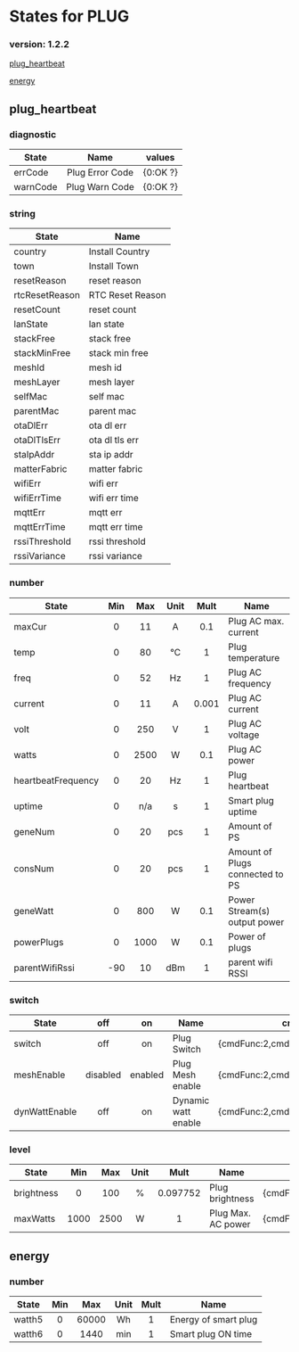 # States for  PLUG
### version: 1.2.2

[plug_heartbeat](#plug_heartbeat)

[energy](#energy)



## plug_heartbeat

### diagnostic

| State  |     Name |  values |
|----------|:-------------:|------|
|errCode| Plug Error Code | {0:OK ?} |
|warnCode| Plug Warn Code | {0:OK ?} |

### string

| State  |  Name |
|----------|------|
|country| Install Country |
|town| Install Town |
|resetReason| reset reason |
|rtcResetReason| RTC Reset Reason |
|resetCount| reset count |
|lanState| lan state |
|stackFree| stack free |
|stackMinFree| stack min free |
|meshId| mesh id |
|meshLayer| mesh layer |
|selfMac| self mac |
|parentMac| parent mac |
|otaDlErr| ota dl err |
|otaDlTlsErr| ota dl tls err |
|staIpAddr| sta ip addr |
|matterFabric| matter fabric |
|wifiErr| wifi err |
|wifiErrTime| wifi err time |
|mqttErr| mqtt err  |
|mqttErrTime| mqtt err time |
|rssiThreshold| rssi threshold |
|rssiVariance| rssi variance |

### number
| State  |      Min     |      Max     |  Unit |  Mult |  Name |
|----------|:-------------:|:-------------:|:------:|:-----:|-----|
|maxCur|0 | 11 | A | 0.1 |  Plug AC max. current |
|temp|0 | 80 | °C | 1 |  Plug temperature |
|freq|0 | 52 | Hz | 1 |  Plug AC frequency |
|current|0 | 11 | A | 0.001 |  Plug AC current |
|volt|0 | 250 | V | 1 |  Plug AC voltage |
|watts|0 | 2500 | W | 0.1 |  Plug AC power |
|heartbeatFrequency|0 | 20 | Hz | 1 |  Plug heartbeat |
|uptime|0 |  n/a | s | 1 |  Smart plug uptime |
|geneNum|0 | 20 | pcs | 1 |  Amount of PS |
|consNum|0 | 20 | pcs | 1 |  Amount of Plugs connected to PS |
|geneWatt|0 | 800 | W | 0.1 |  Power Stream(s) output power |
|powerPlugs|0 | 1000 | W | 0.1 |  Power of plugs |
|parentWifiRssi|-90 | 10 | dBm | 1 |  parent wifi RSSI |


### switch

| State  |      off    |  on |  Name |  cmd |
|----------|:-------------:|:------:|------|------|
|switch| off | on | Plug Switch | {cmdFunc:2,cmdId:129,dataLen:2} |
|meshEnable| disabled | enabled | Plug Mesh enable | {cmdFunc:2,cmdId:138,dataLen:2} |
|dynWattEnable| off | on | Dynamic watt enable | {cmdFunc:2,cmdId:142,dataLen:2} |

### level

| State  |      Min     |     Max     |  Unit |  Mult |  Name |  cmd |
|----------|:-------------:|:-------------:|:------:|:-----:|-----|------|
|brightness| 0 | 100 | % | 0.097752 |  Plug brightness | {cmdFunc:2,cmdId:130,dataLen:3} |
|maxWatts| 1000 | 2500 | W | 1 |  Plug Max. AC power | {cmdFunc:2,cmdId:137,dataLen:3} |

## energy

### number
| State  |      Min     |      Max     |  Unit |  Mult |  Name |
|----------|:-------------:|:-------------:|:------:|:-----:|-----|
|watth5|0 | 60000 | Wh | 1 |  Energy of smart plug |
|watth6|0 | 1440 | min | 1 |  Smart plug ON time |


